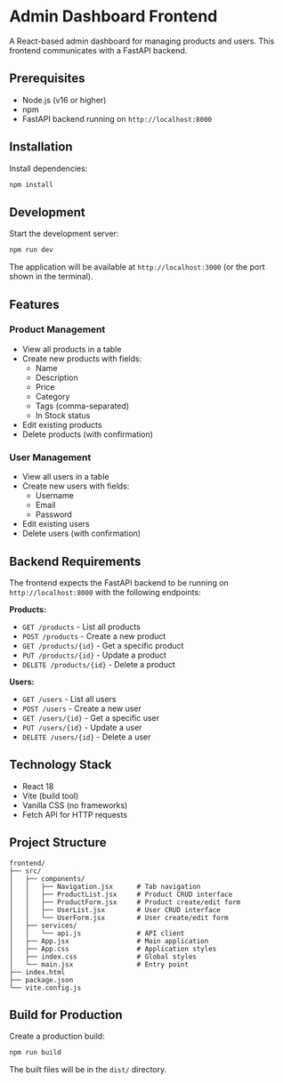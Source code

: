# Admin Dashboard Frontend

A React-based admin dashboard for managing products and users. This frontend communicates with a FastAPI backend.

## Prerequisites

- Node.js (v16 or higher)
- npm
- FastAPI backend running on `http://localhost:8000`

## Installation

Install dependencies:

```bash
npm install
```

## Development

Start the development server:

```bash
npm run dev
```

The application will be available at `http://localhost:3000` (or the port shown in the terminal).

## Features

### Product Management
- View all products in a table
- Create new products with fields:
  - Name
  - Description
  - Price
  - Category
  - Tags (comma-separated)
  - In Stock status
- Edit existing products
- Delete products (with confirmation)

### User Management
- View all users in a table
- Create new users with fields:
  - Username
  - Email
  - Password
- Edit existing users
- Delete users (with confirmation)

## Backend Requirements

The frontend expects the FastAPI backend to be running on `http://localhost:8000` with the following endpoints:

**Products:**
- `GET /products` - List all products
- `POST /products` - Create a new product
- `GET /products/{id}` - Get a specific product
- `PUT /products/{id}` - Update a product
- `DELETE /products/{id}` - Delete a product

**Users:**
- `GET /users` - List all users
- `POST /users` - Create a new user
- `GET /users/{id}` - Get a specific user
- `PUT /users/{id}` - Update a user
- `DELETE /users/{id}` - Delete a user

## Technology Stack

- React 18
- Vite (build tool)
- Vanilla CSS (no frameworks)
- Fetch API for HTTP requests

## Project Structure

```
frontend/
├── src/
│   ├── components/
│   │   ├── Navigation.jsx      # Tab navigation
│   │   ├── ProductList.jsx     # Product CRUD interface
│   │   ├── ProductForm.jsx     # Product create/edit form
│   │   ├── UserList.jsx        # User CRUD interface
│   │   └── UserForm.jsx        # User create/edit form
│   ├── services/
│   │   └── api.js              # API client
│   ├── App.jsx                 # Main application
│   ├── App.css                 # Application styles
│   ├── index.css               # Global styles
│   └── main.jsx                # Entry point
├── index.html
├── package.json
└── vite.config.js
```

## Build for Production

Create a production build:

```bash
npm run build
```

The built files will be in the `dist/` directory.
